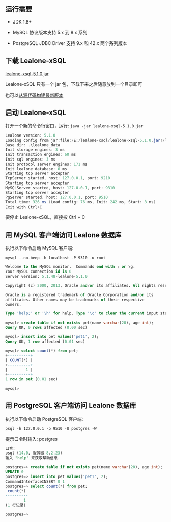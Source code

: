 ## 运行需要

* JDK 1.8+

* MySQL 协议版本支持 5.x 到 8.x 系列

* PostgreSQL JDBC Driver 支持 9.x 和 42.x 两个系列版本


## 下载 Lealone-xSQL

[lealone-xsql-5.1.0.jar](https://github.com/lealone/Lealone-Plugins/releases/download/lealone-plugins-5.1.0/lealone-xsql-5.1.0.jar)

Lealone-xSQL 只有一个 jar 包，下载下来之后随意放到一个目录即可

也可以[从源代码构建最新版本](https://github.com/lealone/Lealone-Plugins/tree/master/xsql)


## 启动 Lealone-xSQL

打开一个新的命令行窗口，运行: `java -jar lealone-xsql-5.1.0.jar`

```java
Lealone version: 5.1.0
Loading config from jar:file:/E:/lealone-xsql/lealone-xsql-5.1.0.jar!/lealone.yaml
Base dir: .\lealone_data
Init storage engines: 3 ms
Init transaction engines: 60 ms
Init sql engines: 3 ms
Init protocol server engines: 171 ms
Init lealone database: 0 ms
Starting tcp server accepter
TcpServer started, host: 127.0.0.1, port: 9210
Starting tcp server accepter
MySQLServer started, host: 127.0.0.1, port: 9310
Starting tcp server accepter
PgServer started, host: 127.0.0.1, port: 9510
Total time: 326 ms (Load config: 76 ms, Init: 242 ms, Start: 8 ms)
Exit with Ctrl+C
```

要停止 Lealone-xSQL，直接按 Ctrl + C


## 用 MySQL 客户端访问 Lealone 数据库

执行以下命令启动 MySQL 客户端:

`mysql --no-beep -h localhost -P 9310 -u root`

```sql
Welcome to the MySQL monitor.  Commands end with ; or \g.
Your MySQL connection id is 0
Server version: 5.1.48-lealone-5.1.0

Copyright (c) 2000, 2013, Oracle and/or its affiliates. All rights reserved.

Oracle is a registered trademark of Oracle Corporation and/or its
affiliates. Other names may be trademarks of their respective
owners.

Type 'help;' or '\h' for help. Type '\c' to clear the current input statement.

mysql> create table if not exists pet(name varchar(20), age int);
Query OK, 0 rows affected (0.00 sec)

mysql> insert into pet values('pet1', 2);
Query OK, 1 row affected (0.01 sec)

mysql> select count(*) from pet;
+----------+
| COUNT(*) |
+----------+
|        1 |
+----------+
1 row in set (0.01 sec)

mysql>
```


## 用 PostgreSQL 客户端访问 Lealone 数据库

执行以下命令启动 PostgreSQL 客户端:

`psql -h 127.0.0.1 -p 9510 -U postgres -W`

提示口令时输入: postgres

```sql
口令:
psql (14.0, 服务器 8.2.23)
输入 "help" 来获取帮助信息.

postgres=> create table if not exists pet(name varchar(20), age int);
UPDATE 0
postgres=> insert into pet values('pet1', 2);
CommandInterfaceINSERT 0 1
postgres=> select count(*) from pet;
 count(*)
----------
        1
(1 行记录)

postgres=>
```